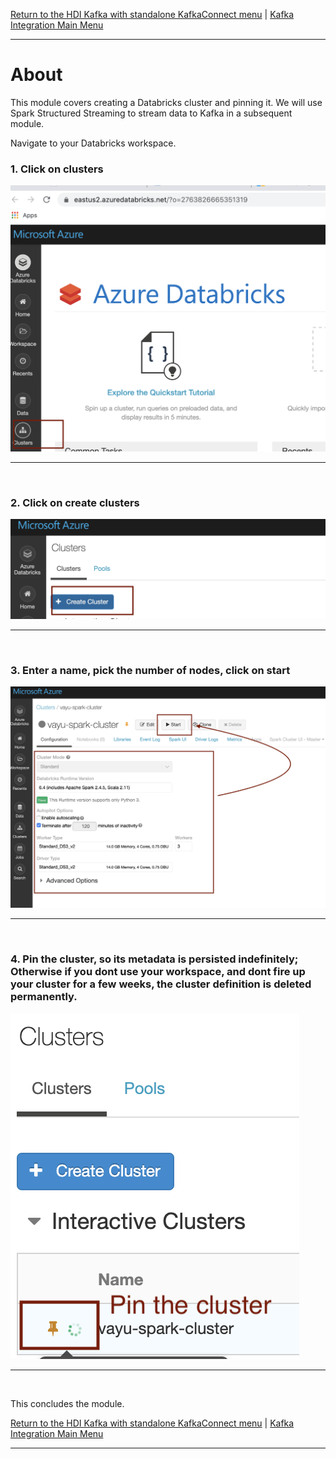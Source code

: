 
[Return to the HDI Kafka with standalone KafkaConnect menu](README.md) | [Kafka Integration Main Menu](../README.md) <hr>

# About

This module covers creating a Databricks cluster and pinning it.  We will use Spark Structured Streaming to stream data to Kafka in a subsequent module.<br>

Navigate to your Databricks workspace.


### 1. Click on clusters
![CreateStorage01](images/04-databricks-08.png)
<br>
<hr>
<br>

### 2. Click on create clusters
![CreateStorage02](images/04-databricks-09.png)
<br>
<hr>
<br>

### 3. Enter a name, pick the number of nodes, click on start 
![CreateStorage03](images/04-databricks-10.png)
<br>
<hr>
<br>


### 4. Pin the cluster, so its metadata is persisted indefinitely; Otherwise if you dont use your workspace, and dont fire up your cluster for a few weeks, the cluster definition is deleted permanently.
![CreateStorage05](images/04-databricks-11.png)
<br>
<hr>
<br>


This concludes the module.<br>

[Return to the HDI Kafka with standalone KafkaConnect menu](README.md) | [Kafka Integration Main Menu](../README.md) <hr>
